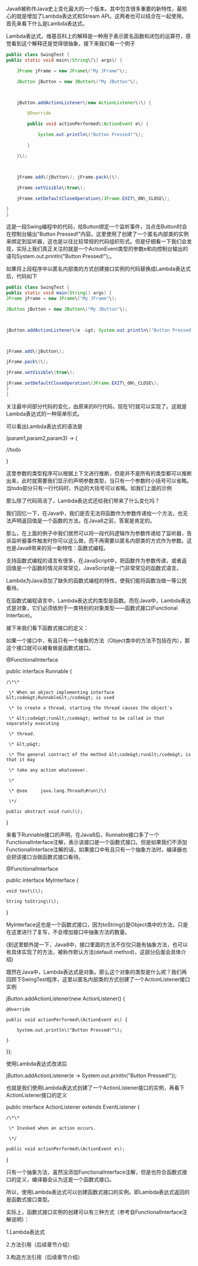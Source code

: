 Java8被称作Java史上变化最大的一个版本。其中包含很多重要的新特性，最核心的就是增加了Lambda表达式和Stream API。这两者也可以结合在一起使用。首先来看下什么是Lambda表达式。

Lambda表达式，维基百科上的解释是一种用于表示匿名函数和闭包的运算符，感觉看到这个解释还是觉得很抽象，接下来我们看一个例子

```java
public class SwingTest {
public static void main\(String\[\] args\) {

    JFrame jFrame = new JFrame\("My JFrame"\);

    JButton jButton = new JButton\("My JButton"\);



    jButton.addActionListener\(new ActionListener\(\) {

        @Override

        public void actionPerformed\(ActionEvent e\) {                

            System.out.println\("Button Pressed!"\);

        } 

    }\); 



    jFrame.add\(jButton\); jFrame.pack\(\); 

    jFrame.setVisible\(true\); 

    jFrame.setDefaultCloseOperation\(JFrame.EXIT\_ON\_CLOSE\); 

}
}
```

这是一段Swing编程中的代码，给Button绑定一个监听事件，当点击Button时会在控制台输出"Button Pressed!"内容。这里使用了创建了一个匿名内部类的实例来绑定到监听器，这也是以往比较常规的代码组织形式。但是仔细看一下我们会发现，实际上我们真正关注的就是一个ActionEvent类型的参数e和向控制台输出的语句System.out.println\("Button Pressed!"\);。

如果将上段程序中以匿名内部类的方式创建接口实例的代码替换成Lambda表达式后，代码如下

```java
public class SwingTest {
public static void main(String[] args) {
JFrame jFrame = new JFrame\("My JFrame"\);

JButton jButton = new JButton\("My JButton"\);



jButton.addActionListener\(e -&gt; System.out.println\("Button Pressed!"\)\);



jFrame.add\(jButton\);

jFrame.pack\(\);

jFrame.setVisible\(true\);

jFrame.setDefaultCloseOperation\(JFrame.EXIT\_ON\_CLOSE\);
}
}
```

关注最中间部分代码的变化，由原来的6行代码，现在1行就可以实现了。这就是Lambda表达式的一种简单形式。

可以看出Lambda表达式的语法是

\(param1,param2,param3\) -&gt; {

//todo

}

这里参数的类型程序可以根据上下文进行推断，但是并不是所有的类型都可以推断出来，此时就需要我们显示的声明参数类型，当只有一个参数时小括号可以省略。当todo部分只有一行代码时，外边的大括号可以省略。如我们上面的示例

那么除了代码简洁了，Lambda表达式还给我们带来了什么变化吗？

我们回忆一下，在Java中，我们是否无法将函数作为参数传递给一个方法，也无法声明返回值是一个函数的方法。在Java8之前，答案是肯定的。

那么，在上面的例子中我们居然可以将一段代码逻辑作为参数传递给了监听器，告诉监听器事件触发时你可以这么做，而不再需要以匿名内部类的方式作为参数。这也是Java8带来的另一新特性：函数式编程。

支持函数式编程的语言有很多，在JavaScript中，把函数作为参数传递，或者返回值是一个函数的情况非常常见，JavaScript是一门非常常见的函数式语言。

Lambda为Java添加了缺失的函数式编程的特性，使我们能将函数当做一等公民看待。

在函数式编程语言中，Lambda表达式的类型是函数。而在Java中，Lambda表达式是对象，它们必须依附于一类特别的对象类型——函数式接口\(Functional Interface\)。

接下来我们看下函数式接口的定义：

如果一个接口中，有且只有一个抽象的方法（Object类中的方法不包括在内），那这个接口就可以被看做是函数式接口。

@FunctionalInterface

public interface Runnable {

```
/\*\*

 \* When an object implementing interface &lt;code&gt;Runnable&lt;/code&gt; is used

 \* to create a thread, starting the thread causes the object's

 \* &lt;code&gt;run&lt;/code&gt; method to be called in that separately executing

 \* thread.

 \* &lt;p&gt;

 \* The general contract of the method &lt;code&gt;run&lt;/code&gt; is that it may

 \* take any action whatsoever.

 \*

 \* @see     java.lang.Thread\#run\(\)

 \*/

public abstract void run\(\);
```

}

来看下Runnable接口的声明，在Java8后，Runnable接口多了一个FunctionalInterface注解，表示该接口是一个函数式接口。但是如果我们不添加FunctionalInterface注解的话，如果接口中有且只有一个抽象方法时，编译器也会把该接口当做函数式接口看待。

@FunctionalInterface

public interface MyInterface {

```
void test\(\);

String toString\(\);
```

}

MyInterface这也是一个函数式接口，因为toString\(\)是Object类中的方法，只是在这里进行了复写，不会增加接口中抽象方法的数量。

\(到这里额外提一下，Java8中，接口里面的方法不仅仅只能有抽象方法，也可以有具体实现了的方法，被称作默认方法\(default method\)，这部分后面会具体介绍\)

既然在Java中，Lambda表达式是对象。那么这个对象的类型是什么呢？我们再回顾下SwingTest程序，这里以匿名内部类的方式创建了一个ActionListener接口实例

jButton.addActionListener\(new ActionListener\(\) {

```
@Override

public void actionPerformed\(ActionEvent e\) {                

    System.out.println\("Button Pressed!"\);

}
```

}\);

使用Lambda表达式改进后

jButton.addActionListener\(e -&gt; System.out.println\("Button Pressed!"\)\);

也就是我们使用Lambda表达式创建了一个ActionListener接口的实例，再看下ActionListener接口的定义

public interface ActionListener extends EventListener {

```
/\*\*

 \* Invoked when an action occurs.

 \*/

public void actionPerformed\(ActionEvent e\);
```

}

只有一个抽象方法，虽然没添加FunctionalInterface注解，但是也符合函数式接口的定义，编译器会认为这是一个函数式接口。

所以，使用Lambda表达式可以创建函数式接口的实例。即Lambda表达式返回的是函数式接口类型。

实际上，函数式接口实例的创建可以有三种方式（参考自FunctionalInterface注解说明）：

1.Lambda表达式

2.方法引用（后续章节介绍）

3.构造方法引用（后续章节介绍）

